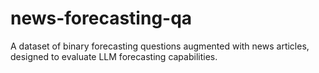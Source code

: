 # news-forecasting-qa
A dataset of binary forecasting questions augmented with news articles, designed to evaluate LLM forecasting capabilities.
